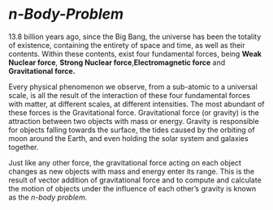 # *n-Body-Problem*

13.8 billion years ago, since the Big Bang, the universe has been the totality of existence, containing the entirety of space and time, as well as their contents. Within these contents, exist four fundamental forces, being **Weak Nuclear force**, **Strong Nuclear force**,**Electromagnetic force** and **Gravitational force.**

Every physical phenomenon we observe, from a sub-atomic to a universal scale, is all the result of the interaction of these four fundamental forces with matter, at different scales, at different intensities. The most abundant of these forces is the Gravitational force. Gravitational
force (or gravity) is the attraction between two objects with mass or energy. Gravity is responsible for objects falling towards the surface, the tides caused by the orbiting of moon around the Earth, and even holding the solar system and galaxies together.

Just like any other force, the gravitational force acting on each object changes as new objects with mass and energy enter its range. This is the result of vector addition of gravitational force and to compute and calculate the motion of objects under the influence of each other’s gravity is known as the *n-body problem*.
